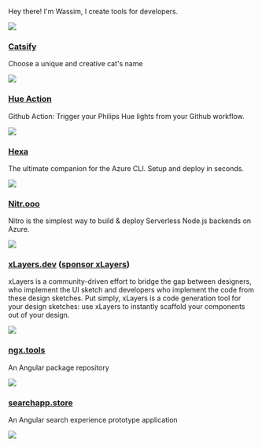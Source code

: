Hey there! I'm Wassim, I create tools for developers.

<img align="center" src="https://github-readme-stats.vercel.app/api?username=manekinekko&count_private=true&show_icons=true&theme=synthwave" />

### [Catsify](https://www.catsify.app) 
Choose a unique and creative cat's name

![](https://github.com/microsoft/static-web-apps-gallery-code-samples/raw/master/media/catsify.png)

### [Hue Action](https://www.hueaction.dev) 
Github Action: Trigger your Philips Hue lights from your Github workflow.

![](https://user-images.githubusercontent.com/1699357/76635352-a72c4080-6547-11ea-9afc-5ee3dfed3d05.png)

### [Hexa](https://www.hexa.run) 
The ultimate companion for the Azure CLI. Setup and deploy in seconds.

![](https://user-images.githubusercontent.com/1699357/74333685-bf6a3d80-4d98-11ea-90b3-335708599c2c.png)

### [Nitr.ooo](https://www.nitr.ooo) 
Nitro is the simplest way to build & deploy Serverless Node.js backends on Azure.

![](https://user-images.githubusercontent.com/1699357/74333800-ef194580-4d98-11ea-9045-d9d6fd888196.png)

### [xLayers.dev](https://xLayers.dev) ([sponsor xLayers](https://opencollective.com/xlayers))
xLayers is a community-driven effort to bridge the gap between designers, who implement the UI sketch and developers who implement the code from these design sketches. Put simply, xLayers is a code generation tool for your design sketches: use xLayers to instantly scaffold your components out of your design.

![](https://user-images.githubusercontent.com/1699357/67277306-cfe36900-f4c6-11e9-92e4-45318e155b6b.png)

### [ngx.tools](https://www.ngx.tools)
An Angular package repository

![](https://user-images.githubusercontent.com/1699357/67277442-1638c800-f4c7-11e9-8359-24d0fcade630.png)

### [searchapp.store](https://www.searchapp.store)
An Angular search experience prototype application

![](https://user-images.githubusercontent.com/1699357/67277517-39637780-f4c7-11e9-928a-2b01a29aa821.png)
